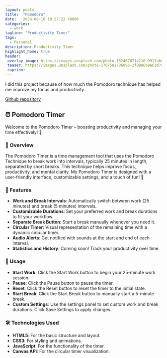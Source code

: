 ```yaml
---
layout: posts
title:  "Pomodoro"
date:   2024-08-16 19:27:22 +0000
categories: 
  - work
tagline: "Productivity Timer"
tags:
  - Personal
description: Productivity Timer
highlight_home: true
header:
 overlay_image: https://images.unsplash.com/photo-1524678714210-9917a6c619c2?q=80&w=2069&auto=format&fit=crop&ixlib=rb-4.0.3&ixid=M3wxMjA3fDB8MHxwaG90by1wYWdlfHx8fGVufDB8fHx8fA%3D%3D
 teaser: https://images.unsplash.com/photo-1707581786096-2f89a6b9a63d?q=80&w=2070&auto=format&fit=crop&ixlib=rb-4.0.3&ixid=M3wxMjA3fDB8MHxwaG90by1wYWdlfHx8fGVufDB8fHx8fA%3D%3D
 caption: 
---
```


I did this project because of how much the Pomodoro technique has helped me improve my focus and productivity.


[Github repository](https://github.com/Meronats/Pomodoro)

## ⏰ Pomodoro Timer

Welcome to the Pomodoro Timer – boosting productivity and managing your time effectively! 🎉

### 📖 Overview
The Pomodoro Timer is a time management tool that uses the Pomodoro Technique to break work into intervals, typically 25 minutes in length, separated by short breaks. This technique helps improve focus, productivity, and mental clarity. My Pomodoro Timer is designed with a user-friendly interface, customizable settings, and a touch of fun! 🌸

### 🌟 Features
- **Work and Break Intervals**: Automatically switch between work (25 minutes) and break (5 minutes) intervals.
- **Customizable Durations**: Set your preferred work and break durations to fit your workflow.
- **Separate Break Button**: Start a break manually whenever you need it.
- **Circular Timer**: Visual representation of the remaining time with a dynamic circular timer.
- **Audio Alerts**: Get notified with sounds at the start and end of each interval.
- **Statistics and History**: Coming soon! Track your productivity over time.

### 📝 Usage
- **Start Work**: Click the Start Work button to begin your 25-minute work session.
- **Pause**: Click the Pause button to pause the timer.
- **Reset**: Click the Reset button to reset the timer to the initial state.
- **Start Break**: Click the Start Break button to manually start a 5-minute break.
- **Custom Settings**: Use the settings panel to set custom work and break durations. Click Save Settings to apply changes.

### 🛠️ Technologies Used
- **HTML5**: For the basic structure and layout.
- **CSS3**: For styling and animations.
- **JavaScript**: For the functionality of the timer.
- **Canvas API**: For the circular timer visualization.
